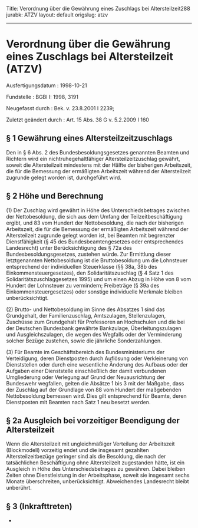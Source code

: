 Title: Verordnung über die Gewährung eines Zuschlags bei Altersteilzeit288
jurabk: ATZV
layout: default
origslug: atzv


---

# Verordnung über die Gewährung eines Zuschlags bei Altersteilzeit (ATZV)

Ausfertigungsdatum
:   1998-10-21

Fundstelle
:   BGBl I: 1998, 3191

Neugefasst durch
:   Bek. v. 23.8.2001 I 2239;

Zuletzt geändert durch
:   Art. 15 Abs. 38 G v. 5.2.2009 I 160


## § 1 Gewährung eines Altersteilzeitzuschlags

Den in § 6 Abs. 2 des Bundesbesoldungsgesetzes genannten Beamten und
Richtern wird ein nichtruhegehaltfähiger Altersteilzeitzuschlag
gewährt, soweit die Altersteilzeit mindestens mit der Hälfte der
bisherigen Arbeitszeit, die für die Bemessung der ermäßigten
Arbeitszeit während der Altersteilzeit zugrunde gelegt worden ist,
durchgeführt wird.


## § 2 Höhe und Berechnung

(1) Der Zuschlag wird gewährt in Höhe des Unterschiedsbetrages
zwischen der Nettobesoldung, die sich aus dem Umfang der
Teilzeitbeschäftigung ergibt, und 83 vom Hundert der Nettobesoldung,
die nach der bisherigen Arbeitszeit, die für die Bemessung der
ermäßigten Arbeitszeit während der Altersteilzeit zugrunde gelegt
worden ist, bei Beamten mit begrenzter Dienstfähigkeit (§ 45 des
Bundesbeamtengesetzes oder entsprechendes Landesrecht) unter
Berücksichtigung des § 72a des Bundesbesoldungsgesetzes, zustehen
würde. Zur Ermittlung dieser letztgenannten Nettobesoldung ist die
Bruttobesoldung um die Lohnsteuer entsprechend der individuellen
Steuerklasse (§§ 38a, 38b des Einkommensteuergesetzes), den
Solidaritätszuschlag (§ 4 Satz 1 des Solidaritätszuschlaggesetzes
1995) und um einen Abzug in Höhe von 8 vom Hundert der Lohnsteuer zu
vermindern; Freibeträge (§ 39a des Einkommensteuergesetzes) oder
sonstige individuelle Merkmale bleiben unberücksichtigt.

(2) Brutto- und Nettobesoldung im Sinne des Absatzes 1 sind das
Grundgehalt, der Familienzuschlag, Amtszulagen, Stellenzulagen,
Zuschüsse zum Grundgehalt für Professoren an Hochschulen und die bei
der Deutschen Bundesbank gewährte Bankzulage, Überleitungszulagen und
Ausgleichszulagen, die wegen des Wegfalls oder der Verminderung
solcher Bezüge zustehen, sowie die jährliche Sonderzahlungen.

(3) Für Beamte im Geschäftsbereich des Bundesministeriums der
Verteidigung, deren Dienstposten durch Auflösung oder Verkleinerung
von Dienststellen oder durch eine wesentliche Änderung des Aufbaus
oder der Aufgaben einer Dienststelle einschließlich der damit
verbundenen Umgliederung oder Verlegung auf Grund der Neuausrichtung
der Bundeswehr wegfallen, gelten die Absätze 1 bis 3 mit der Maßgabe,
dass der Zuschlag auf der Grundlage von 88 vom Hundert der maßgebenden
Nettobesoldung bemessen wird. Dies gilt entsprechend für Beamte, deren
Dienstposten mit Beamten nach Satz 1 neu besetzt werden.


## § 2a Ausgleich bei vorzeitiger Beendigung der Altersteilzeit

Wenn die Altersteilzeit mit ungleichmäßiger Verteilung der Arbeitszeit
(Blockmodell) vorzeitig endet und die insgesamt gezahlten
Altersteilzeitbezüge geringer sind als die Besoldung, die nach der
tatsächlichen Beschäftigung ohne Altersteilzeit zugestanden hätte, ist
ein Ausgleich in Höhe des Unterschiedsbetrages zu gewähren. Dabei
bleiben Zeiten ohne Dienstleistung in der Arbeitsphase, soweit sie
insgesamt sechs Monate überschreiten, unberücksichtigt. Abweichendes
Landesrecht bleibt unberührt.


## § 3 (Inkrafttreten)

-

